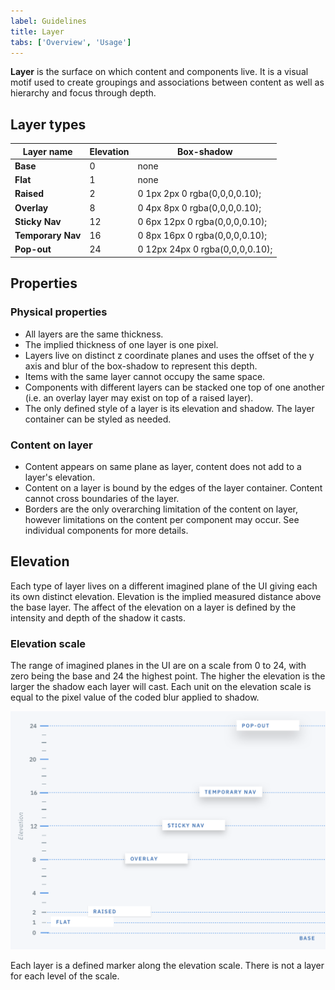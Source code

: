 ```yaml
---
label: Guidelines
title: Layer
tabs: ['Overview', 'Usage']
---
```


<page-intro>**Layer** is the surface on which content and components live. It is a visual motif used to create groupings and associations between content as well as hierarchy and focus through depth.</page-intro>

## Layer types

<layer-types></layer-types>

| Layer name        | Elevation | Box-shadow                      |
| ----------------- | --------- | ------------------------------- |
| **Base**          | 0         | none                            |
| **Flat**          | 1         | none                            |
| **Raised**        | 2         | 0 1px 2px 0 rgba(0,0,0,0.10);   |
| **Overlay**       | 8         | 0 4px 8px 0 rgba(0,0,0,0.10);   |
| **Sticky Nav**    | 12        | 0 6px 12px 0 rgba(0,0,0,0.10);  |
| **Temporary Nav** | 16        | 0 8px 16px 0 rgba(0,0,0,0.10);  |
| **Pop-out**       | 24        | 0 12px 24px 0 rgba(0,0,0,0.10); |

## Properties

### Physical properties

- All layers are the same thickness.
- The implied thickness of one layer is one pixel.
- Layers live on distinct z coordinate planes and uses the offset of the y axis and blur of the box-shadow to represent this depth.
- Items with the same layer cannot occupy the same space.
- Components with different layers can be stacked one top of one another (i.e. an overlay layer may exist on top of a raised layer).
- The only defined style of a layer is its elevation and shadow. The layer container can be styled as needed.

### Content on layer

- Content appears on same plane as layer, content does not add to a layer's elevation.
- Content on a layer is bound by the edges of the layer container. Content cannot cross boundaries of the layer.
- Borders are the only overarching limitation of the content on layer, however limitations on the content per component may occur. See individual components for more details.

## Elevation

Each type of layer lives on a different imagined plane of the UI giving each its own distinct elevation. Elevation is the implied measured distance above the base layer. The affect of the elevation on a layer is defined by the intensity and depth of the shadow it casts.

### Elevation scale

The range of imagined planes in the UI are on a scale from 0 to 24, with zero being the base and 24 the highest point. The higher the elevation is the larger the shadow each layer will cast. Each unit on the elevation scale is equal to the pixel value of the coded blur applied to shadow.

![Layer elevation](images/layer-elevation-604.png)

Each layer is a defined marker along the elevation scale. There is not a layer for each level of the scale.
